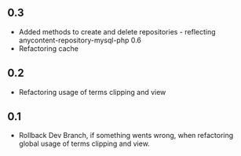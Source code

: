 ## 0.3
* Added methods to create and delete repositories - reflecting anycontent-repository-mysql-php 0.6
* Refactoring cache
## 0.2
* Refactoring usage of terms clipping and view
## 0.1
* Rollback Dev Branch, if something wents wrong, when refactoring global usage of terms clipping and view.